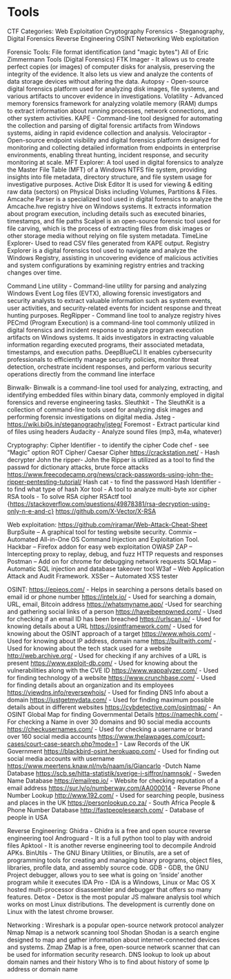 # Tools
CTF Categories: 
Web Exploitation 
Cryptography 
Forensics - Steganography, Digital Forensics 
Reverse Engineering 
OSINT 
Networking 
Web exploitation



Forensic Tools:
File format identification (and "magic bytes")
All of Eric Zimmermann Tools (Digital Forensics)
FTK Imager - It allows us to create perfect copies (or images) of computer disks for analysis, preserving the integrity of the evidence. It also lets us view and analyze the contents of data storage devices without altering the data.
Autopsy - Open-source digital forensics platform used for analyzing disk images, file systems, and various artifacts to uncover evidence in investigations.
Volatility - Advanced memory forensics framework for analyzing volatile memory (RAM) dumps to extract information about running processes, network connections, and other system activities.
KAPE - Command-line tool designed for automating the collection and parsing of digital forensic artifacts from Windows systems, aiding in rapid evidence collection and analysis.
Velociraptor - Open-source endpoint visibility and digital forensics platform designed for monitoring and collecting detailed information from endpoints in enterprise environments, enabling threat hunting, incident response, and security monitoring at scale.
MFT Explorer: A tool used in digital forensics to analyze the Master File Table (MFT) of a Windows NTFS file system, providing insights into file metadata, directory structure, and file system usage for investigative purposes.
Active Disk Editor It is used for viewing & editing raw data (sectors) on Physical Disks including Volumes, Partitions & Files.
Amcache Parser is a specialized tool used in digital forensics to analyze the Amcache.hve registry hive on Windows systems. It extracts information about program execution, including details such as executed binaries, timestamps, and file paths
Scalpel is an open-source forensic tool used for file carving, which is the process of extracting files from disk images or other storage media without relying on file system metadata.
TimeLine Explorer- Used to read CSV files generated from KAPE output.
Registry Explorer is a digital forensics tool used to navigate and analyze the Windows Registry, assisting in uncovering evidence of malicious activities and system configurations by examining registry entries and tracking changes over time.


Command Line utility - Command-line utility for parsing and analyzing Windows Event Log files (EVTX), allowing forensic investigators and security analysts to extract valuable information such as system events, user activities, and security-related events for incident response and threat hunting purposes.
RegRipper - Command line tool to analyze registry hives 
PECmd (Program Execution) is a command-line tool commonly utilized in digital forensics and incident response to analyze program execution artifacts on Windows systems. It aids investigators in extracting valuable information regarding executed programs, their associated metadata, timestamps, and execution paths.
DeepBlueCLI It enables cybersecurity professionals to efficiently manage security policies, monitor threat detection, orchestrate incident responses, and perform various security operations directly from the command line interface


Binwalk- Binwalk is a command-line tool used for analyzing, extracting, and identifying embedded files within binary data, commonly employed in digital forensics and reverse engineering tasks.
Sleuthkit - The SleuthKit is a collection of command-line tools used for analyzing disk images and performing forensic investigations on digital media.
Jsteg - https://wiki.bi0s.in/steganography/jsteg/
Foremost - Extract particular kind of files using headers
Audacity - Analyze sound files (mp3, m4a, whatever)



Cryptography: 
Cipher Identifier - to identify the cipher
Code chef - see “Magic” option
ROT Cipher/ Caesar Cipher 
https://crackstation.net/ - Hash decrypter 
John the ripper- John the Ripper is utilized as a tool to find the passwd for dictionary attacks, brute force attacks 
https://www.freecodecamp.org/news/crack-passwords-using-john-the-ripper-pentesting-tutorial/
Hash cat - to find the password
Hash Identifier - to find what type of hash
Xor tool - A tool to analyze multi-byte xor cipher
RSA tools - To solve RSA cipher
RSActf tool {https://stackoverflow.com/questions/49878381/rsa-decryption-using-only-n-e-and-c}
https://github.com/X-Vector/X-RSA




Web exploitation:
https://github.com/riramar/Web-Attack-Cheat-Sheet
BurpSuite – A graphical tool for testing website security.
Commix – Automated All-in-One OS Command Injection and Exploitation Tool.
Hackbar – Firefox addon for easy web exploitation
OWASP ZAP – Intercepting proxy to replay, debug, and fuzz HTTP requests and responses
Postman – Add on for chrome for debugging network requests
SQLMap – Automatic SQL injection and database takeover tool
W3af – Web Application Attack and Audit Framework.
XSSer – Automated XSS tester





OSINT:
https://epieos.com/ - Helps in searching a persons details based on email id or phone number
https://intelx.io/ - Used for searching a domain, URL, email, Bitcoin address
https://whatsmyname.app/  -Used for searching and gathering social links of a person
https://haveibeenpwned.com/ - Used for checking if an email ID has been breached 
https://urlscan.io/ - Used for knowing details about a URL
https://osintframework.com/ - Used for knowing about the OSINT approach of a target
https://www.whois.com/ - Used for knowing about IP address, domain name
https://builtwith.com/ - Used for knowing about the tech stack used for a website
http://web.archive.org/ - Used for checking if any archives of a URL is present
https://www.exploit-db.com/ - Used for knowing about the vulnerabilities along with the CVE ID
https://www.wappalyzer.com/ - Used for finding technology of a website
https://www.crunchbase.com/ - Used for finding details about an organization and its employees
https://viewdns.info/reversewhois/ - Used for finding DNS Info about a domain
https://justgetmydata.com/ - Used for finding maximum possible details about in different websites
https://cybdetective.com/osintmap/ - An OSINT Global Map for finding Governmental Details
https://namechk.com/ - For checking a Name in over 30 domains and 90 social media accounts
https://checkusernames.com/ - Used for checking a username or brand over 160 social media accounts
https://www.thelawpages.com/court-cases/court-case-search.php?mode=1 - Law Records of the UK Government
https://blackbird-osint.herokuapp.com/ - Used for finding out social media accounts with username
https://www.meertens.knaw.nl/nvb/naam/is/Giancarlo -Dutch Name Database
https://scb.se/hitta-statistik/sverige-i-siffror/namnsok/ - Sweden Name Database 
https://emailrep.io/ - Website for checking reputation of a email address
https://sur.ly/o/numberway.com/AA000014 - Reverse Phone Number Lookup
http://www.192.com/ - Used for searching people, business and places in the UK
https://personlookup.co.za/ - South Africa People & Phone Number Database
http://fastpeoplesearch.com/ - Database of people in USA


Reverse Engineering:
Ghidra - Ghidra is a free and open source reverse engineering tool 
Androguard - It is a full python tool to play with android files
Apktool -  It is another reverse engineering tool to decompile Android APKs. 
BinUtils - The GNU Binary Utilities, or Binutils, are a set of programming tools for creating and managing binary programs, object files, libraries, profile data, and assembly source code.
GDB - GDB, the GNU Project debugger, allows you to see what is going on ‘inside’ another program while it executes
IDA Pro - IDA is a Windows, Linux or Mac OS X hosted multi-processor disassembler and debugger that offers so many features. 
Detox -  Detox is the most popular JS malware analysis tool which works on most Linux distributions. The development is currently done on Linux with the latest chrome browser.

Networking : 
Wireshark is a popular open-source network protocol analyzer 
Nmap Nmap is a network scanning tool
Shodan Shodan is a search engine designed to map and gather information about internet-connected devices and systems.
Zmap ZMap is a free, open-source network scanner that can be used for information security research.
DNS lookup to look up about domain names and their history
Who is  to find about history of some Ip address or domain name


